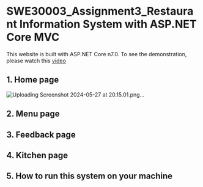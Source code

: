 # SWE30003_Assignment3_Restaurant Information System with ASP.NET Core MVC</h1>
This website is built with ASP.NET Core n7.0. To see the demonstration, please watch this [video](https://www.youtube.com/watch?v=bMnRvEmOjUs)

## 1. Home page
![Uploading Screenshot 2024-05-27 at 20.15.01.png…]()
## 2. Menu page

## 3. Feedback page

## 4. Kitchen page

## 5. How to run this system on your machine

